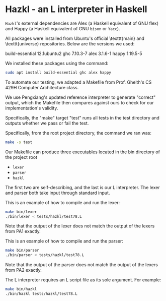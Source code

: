 
# Hazkl - an L interpreter in Haskell

`Hazkl`'s external dependencies are Alex (a Haskell equivalent of GNU flex)
and Happy (a Haskell equivalent of GNU `bison` or `Yacc`).

All packages were installed from Ubuntu's official \texttt{main} and \texttt{universe} repositories.
Below are the versions we used:

build-essential       12.1ubuntu2
ghc                   7.10.3-7
alex                  3.1.6-1
happy                 1.19.5-5

We installed these packages using the command:

```bash
sudo apt install build-essential ghc alex happy
```

To automate our testing, we adapted a Makefile from Prof. Gheith's CS 429H Computer Architecture class.

We use Pengxiang's updated reference interpreter to generate "correct" output, which the
Makefile then compares against ours to check for our implementation's validity.

Specifically, the "make" target "test" runs all tests in the test directory
and outputs whether we pass or fail the test.

Specifically, from the root project directory, the command we ran was:

```bash
make -s test
```

Our Makefile can produce three executables located in the bin directory of the project root

 * `lexer`
 * `parser`
 * `hazkl`

The first two are self-describing, and the last is our L interpreter.
The lexer and parser both take input through standard input.

This is an example of how to compile and run the lexer:

```bash
make bin/lexer
./bin/lexer < tests/hazkl/test78.L
```

Note that the output of the lexer does not match the output of the lexers from PA1 exactly.

This is an example of how to compile and run the parser:

```bash
make bin/parser
./bin/parser < tests/hazkl/test78.L
`````````````````````````````````

Note that the output of the parser does not match the output of the lexers from PA2 exactly.


The L interpreter requires an L script file as its sole argument. For example:

```bash
make bin/hazkl
./bin/hazkl tests/hazkl/test78.L
```

